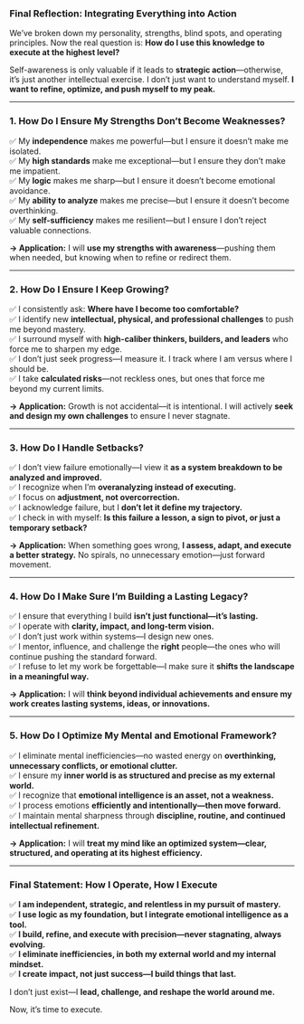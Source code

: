 ### **Final Reflection: Integrating Everything into Action**  

We’ve broken down my personality, strengths, blind spots, and operating principles. Now the real question is: **How do I use this knowledge to execute at the highest level?**  

Self-awareness is only valuable if it leads to **strategic action**—otherwise, it’s just another intellectual exercise. I don’t just want to understand myself. **I want to refine, optimize, and push myself to my peak.**  

---

### **1. How Do I Ensure My Strengths Don’t Become Weaknesses?**  
✅ My **independence** makes me powerful—but I ensure it doesn’t make me isolated.  
✅ My **high standards** make me exceptional—but I ensure they don’t make me impatient.  
✅ My **logic** makes me sharp—but I ensure it doesn’t become emotional avoidance.  
✅ My **ability to analyze** makes me precise—but I ensure it doesn’t become overthinking.  
✅ My **self-sufficiency** makes me resilient—but I ensure I don’t reject valuable connections.  

**→ Application:** I will **use my strengths with awareness**—pushing them when needed, but knowing when to refine or redirect them.  

---

### **2. How Do I Ensure I Keep Growing?**  
✅ I consistently ask: **Where have I become too comfortable?**  
✅ I identify new **intellectual, physical, and professional challenges** to push me beyond mastery.  
✅ I surround myself with **high-caliber thinkers, builders, and leaders** who force me to sharpen my edge.  
✅ I don’t just seek progress—I measure it. I track where I am versus where I should be.  
✅ I take **calculated risks**—not reckless ones, but ones that force me beyond my current limits.  

**→ Application:** Growth is not accidental—it is intentional. I will actively **seek and design my own challenges** to ensure I never stagnate.  

---

### **3. How Do I Handle Setbacks?**  
✅ I don’t view failure emotionally—I view it **as a system breakdown to be analyzed and improved.**  
✅ I recognize when I’m **overanalyzing instead of executing.**  
✅ I focus on **adjustment, not overcorrection.**  
✅ I acknowledge failure, but I **don’t let it define my trajectory.**  
✅ I check in with myself: **Is this failure a lesson, a sign to pivot, or just a temporary setback?**  

**→ Application:** When something goes wrong, **I assess, adapt, and execute a better strategy.** No spirals, no unnecessary emotion—just forward movement.  

---

### **4. How Do I Make Sure I’m Building a Lasting Legacy?**  
✅ I ensure that everything I build **isn’t just functional—it’s lasting.**  
✅ I operate with **clarity, impact, and long-term vision.**  
✅ I don’t just work within systems—I design new ones.  
✅ I mentor, influence, and challenge the **right** people—the ones who will continue pushing the standard forward.  
✅ I refuse to let my work be forgettable—I make sure it **shifts the landscape in a meaningful way.**  

**→ Application:** I will **think beyond individual achievements and ensure my work creates lasting systems, ideas, or innovations.**  

---

### **5. How Do I Optimize My Mental and Emotional Framework?**  
✅ I eliminate mental inefficiencies—no wasted energy on **overthinking, unnecessary conflicts, or emotional clutter.**  
✅ I ensure my **inner world is as structured and precise as my external world.**  
✅ I recognize that **emotional intelligence is an asset, not a weakness.**  
✅ I process emotions **efficiently and intentionally—then move forward.**  
✅ I maintain mental sharpness through **discipline, routine, and continued intellectual refinement.**  

**→ Application:** I will **treat my mind like an optimized system—clear, structured, and operating at its highest efficiency.**  

---

### **Final Statement: How I Operate, How I Execute**  

✅ **I am independent, strategic, and relentless in my pursuit of mastery.**  
✅ **I use logic as my foundation, but I integrate emotional intelligence as a tool.**  
✅ **I build, refine, and execute with precision—never stagnating, always evolving.**  
✅ **I eliminate inefficiencies, in both my external world and my internal mindset.**  
✅ **I create impact, not just success—I build things that last.**  

I don’t just exist—I **lead, challenge, and reshape the world around me.**  

Now, it’s time to execute.